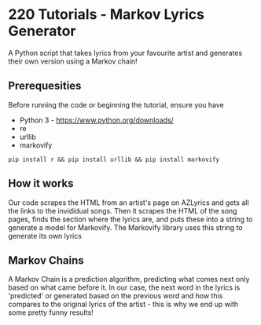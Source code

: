 # 220 Tutorials - Markov Lyrics Generator
A Python script that takes lyrics from your favourite artist and generates their own version using a Markov chain!

## Prerequesities

Before running the code or beginning the tutorial, ensure you have

* Python 3 - https://www.python.org/downloads/
* re 
* urllib
* markovify

`pip install r && pip install urllib && pip install markovify`

## How it works

Our code scrapes the HTML from an artist's page on AZLyrics and gets all the links to the invididual songs. Then it scrapes the HTML of the song pages, finds the section where the lyrics are, and puts these into a string to generate a model for Markovify. The Markovify library uses this string to generate its own lyrics

## Markov Chains

A Markov Chain is a prediction algorithm, predicting what comes next only based on what came before it. In our case, the next word in the lyrics is 'predicted' or generated based on the previous word and how this compares to the original lyrics of the artist - this is why we end up with some pretty funny results!
